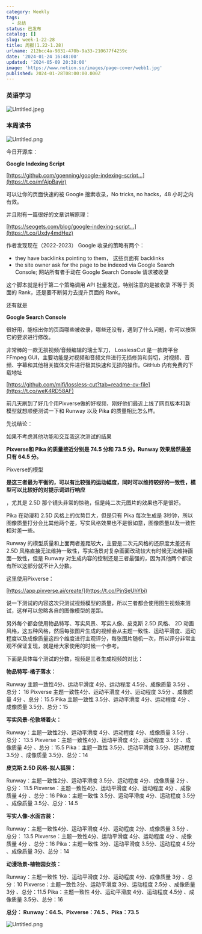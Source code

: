 ```yaml
---
category: Weekly
tags:
  - 总结
status: 已发布
catalog: []
slug: week-1-22-28
title: 周报(1.22-1.28)
urlname: 212bcc4a-9831-470b-9a33-210677f4259c
date: '2024-01-24 16:48:00'
updated: '2024-05-09 20:38:00'
image: 'https://www.notion.so/images/page-cover/webb1.jpg'
published: 2024-01-28T08:00:00.000Z
---
```


### 英语学习


![Untitled.jpeg](https://prod-files-secure.s3.us-west-2.amazonaws.com/5d24fe63-e567-4804-86f9-9fdc62e13082/13f89310-e18e-4344-b5f8-95c58ff07f1e/Untitled.jpeg?X-Amz-Algorithm=AWS4-HMAC-SHA256&X-Amz-Content-Sha256=UNSIGNED-PAYLOAD&X-Amz-Credential=ASIAZI2LB466URHEO7E3%2F20250219%2Fus-west-2%2Fs3%2Faws4_request&X-Amz-Date=20250219T213230Z&X-Amz-Expires=3600&X-Amz-Security-Token=IQoJb3JpZ2luX2VjEIT%2F%2F%2F%2F%2F%2F%2F%2F%2F%2FwEaCXVzLXdlc3QtMiJIMEYCIQDUX0b4eNZlMrhV82KYsBjfRz1Zm3DWOD56H5MeXnHmCgIhAMfg6wHdUIOFQMaZUYD1I8JaaA7mklSrv2kGi07PCfARKogECK3%2F%2F%2F%2F%2F%2F%2F%2F%2F%2FwEQABoMNjM3NDIzMTgzODA1Igyp2Qq5Ltd6AArrPdAq3AOd4kLhXCz3H3Q6wVfS9WGQpdS%2FniurGzTGHBrZfAijbzoemjmx4LGY%2FMGhrWmZMjhlVZJBRBQHO2CkPSIEa5qDXlkgi9iwDivLZqDhuE8fV2E1zQDC%2FS2Dm%2BZudoAjiHczsNyUHMctqZF0LL1KXUsXuUoqU5vnw5i7Ce9u1%2B87LN%2FbTjtcqAdbPVdyQzlPc%2FMOxiDPGrM%2F%2FW5QhF0XoEfnxr%2FCouoBhmvkuz4JQ117BZj1eu52wm5%2FAt7mtGaBilE0%2BgK2FYUEG4k08TX5lg%2FV8DFdPNXarw8wM8h58%2FWw3PURsEuKbLgzhheoLhEzi2RU8s5Tt6OEg%2BFl0BvFwNgvF%2FwT7%2FgR2R8sKRm3UzPcGwngiPJuDTUcoZn3uHjZLrI%2FusZRPFB5%2BU%2B6h8GPPOkuU5wVOz%2BY1%2BYsSqAAyKEY5NM0cxZ9ZoDqB%2BXDJpQBOzOS01r1RzFHrecx3qPNPom0sQbJ4%2Fa8DR1BWYCcQeuJ3WJkaRrX%2BJwyJy1B0Z4%2BNWjYaWNtY5kwpGFnpN10eVCM1fZ91ijzvq1TGNH0p5lRz7RQmXdhPqIxUw68j%2FZZwQGz1ZsbUfEsN1Euf1%2F77AVxHfvdilX%2Fm2v7HWwoXyxyqDywyYSCXWyAS0QR0TDk7di9BjqkAcavC%2FftsH3QchhX8WysDbDuMiTh8Tzowdsr1b2SFpLUnf9IeMu%2BkmMF%2BpEL05%2FGxIk%2FhVk%2FGpTAMA3xK3M52kuNZyeRBeGhQd6dxU9IwT8bhtWRhdzmlPONRtHTY0HBDQavAAkIFV5Pxd%2BeVRj%2Fa%2BFtHPpKq3Q6MIh98lBclajToMZ3SiXGBLQmzk5t3CrPl6HJHdJark%2FSGTZLK5iD6h4wlAY8&X-Amz-Signature=2ccdf90a144f1f19233f25934b297e784486f5558038215ea312fe1eff43727c&X-Amz-SignedHeaders=host&x-id=GetObject)


### 本周读书


![Untitled.png](https://prod-files-secure.s3.us-west-2.amazonaws.com/5d24fe63-e567-4804-86f9-9fdc62e13082/4230a01f-03e6-45a7-9f78-5892b7e77e85/Untitled.png?X-Amz-Algorithm=AWS4-HMAC-SHA256&X-Amz-Content-Sha256=UNSIGNED-PAYLOAD&X-Amz-Credential=ASIAZI2LB466URHEO7E3%2F20250219%2Fus-west-2%2Fs3%2Faws4_request&X-Amz-Date=20250219T213230Z&X-Amz-Expires=3600&X-Amz-Security-Token=IQoJb3JpZ2luX2VjEIT%2F%2F%2F%2F%2F%2F%2F%2F%2F%2FwEaCXVzLXdlc3QtMiJIMEYCIQDUX0b4eNZlMrhV82KYsBjfRz1Zm3DWOD56H5MeXnHmCgIhAMfg6wHdUIOFQMaZUYD1I8JaaA7mklSrv2kGi07PCfARKogECK3%2F%2F%2F%2F%2F%2F%2F%2F%2F%2FwEQABoMNjM3NDIzMTgzODA1Igyp2Qq5Ltd6AArrPdAq3AOd4kLhXCz3H3Q6wVfS9WGQpdS%2FniurGzTGHBrZfAijbzoemjmx4LGY%2FMGhrWmZMjhlVZJBRBQHO2CkPSIEa5qDXlkgi9iwDivLZqDhuE8fV2E1zQDC%2FS2Dm%2BZudoAjiHczsNyUHMctqZF0LL1KXUsXuUoqU5vnw5i7Ce9u1%2B87LN%2FbTjtcqAdbPVdyQzlPc%2FMOxiDPGrM%2F%2FW5QhF0XoEfnxr%2FCouoBhmvkuz4JQ117BZj1eu52wm5%2FAt7mtGaBilE0%2BgK2FYUEG4k08TX5lg%2FV8DFdPNXarw8wM8h58%2FWw3PURsEuKbLgzhheoLhEzi2RU8s5Tt6OEg%2BFl0BvFwNgvF%2FwT7%2FgR2R8sKRm3UzPcGwngiPJuDTUcoZn3uHjZLrI%2FusZRPFB5%2BU%2B6h8GPPOkuU5wVOz%2BY1%2BYsSqAAyKEY5NM0cxZ9ZoDqB%2BXDJpQBOzOS01r1RzFHrecx3qPNPom0sQbJ4%2Fa8DR1BWYCcQeuJ3WJkaRrX%2BJwyJy1B0Z4%2BNWjYaWNtY5kwpGFnpN10eVCM1fZ91ijzvq1TGNH0p5lRz7RQmXdhPqIxUw68j%2FZZwQGz1ZsbUfEsN1Euf1%2F77AVxHfvdilX%2Fm2v7HWwoXyxyqDywyYSCXWyAS0QR0TDk7di9BjqkAcavC%2FftsH3QchhX8WysDbDuMiTh8Tzowdsr1b2SFpLUnf9IeMu%2BkmMF%2BpEL05%2FGxIk%2FhVk%2FGpTAMA3xK3M52kuNZyeRBeGhQd6dxU9IwT8bhtWRhdzmlPONRtHTY0HBDQavAAkIFV5Pxd%2BeVRj%2Fa%2BFtHPpKq3Q6MIh98lBclajToMZ3SiXGBLQmzk5t3CrPl6HJHdJark%2FSGTZLK5iD6h4wlAY8&X-Amz-Signature=49ea342fec4d87f0b192382c1d900263db93c51531e89a1f0a7f5222abad68a8&X-Amz-SignedHeaders=host&x-id=GetObject)


今日开源库：


**Google Indexing Script**


[https://github.com/goenning/google-indexing-script…](https://t.co/mfAipBayir)


可以让你的页面快速的被 Google 搜索收录，No tricks, no hacks，48 小时之内有效。

并且附有一篇很好的文章讲解原理：


[https://seogets.com/blog/google-indexing-script…](https://t.co/Uxdy4mdHez)


作者发现现在（2022-2023） Google 收录的策略有两个：

- they have backlinks pointing to them， 这些页面有 backlinks
- the site owner ask for the page to be indexed via Google Search Console; 网站所有者手动在 Google Search Console 请求被收录

这个脚本就是利于第二个策略调用 API 批量发送，特别注意的是被收录 不等于 页面的 Rank，还是要不断努力去提升页面的 Rank。

还有就是


**Google Search Console**


很好用，能标出你的页面哪些被收录，哪些还没有，遇到了什么问题，你可以按照它的要求进行修改。


非常棒的一款无损视频/音频编辑的瑞士军刀， LosslessCut 是一款跨平台 FFmpeg GUI，主要功能是对视频和音频文件进行无损修剪和剪切，对视频、音频、字幕和其他相关媒体文件进行极其快速和无损的操作。GitHub 内有免费的下载地址


[https://github.com/mifi/lossless-cut?tab=readme-ov-file](https://t.co/weK4RD58AF)


前几天刷到了好几个用Pixverse做的好视频，刚好他们最近上线了网页版本和新模型就想顺便测试一下和 Runway 以及 Pika 的质量相比怎么样。

先说结论：

如果不考虑其他功能和交互我这次测试的结果


**Pixverse和 Pika 的质量接近分别是 74.5 分和 73.5 分。Runway 效果居然最差只有 64.5 分。**


Pixverse的模型


**是这三者最为平衡的，可以有比较强的运动幅度，同时可以维持较好的一致性，模型可以比较好的对提示词进行响应**


，尤其是 2.5D 那个镜头非常的惊艳，但是纯二次元图片的效果也不是很好。

Pika 在动漫和 2.5D 风格上的优势巨大，但是只有 Pika 每次生成是 3秒钟，所以图像质量打分会比其他两个差，写实风格效果也不是很如意，图像质量以及一致性相对差一些。

Runway 的模型质量和上面两者差距较大，主要是二次元风格的还原度太差还有 2.5D 风格直接无法维持一致性，写实场景对复杂画面改动较大有时候无法维持画面一致性，但是 Runway 对生成内容的控制还是三者最强的，因为其他两个都没有所以这部分就不计入分数。

这里使用Pixverse：


[https://app.pixverse.ai/create/](https://t.co/PjnSeUhYbi)


说一下测试的内容这次只测试视频模型的质量，所以三者都会使用图生视频来测试，这样可以忽略各自的图像模型的差距。

另外每个都会使用物品特写、写实风景、写实人像、皮克斯 2.5D 风格、 2D 动画风格，这五种风格，然后每张图片生成的视频会从主题一致性、运动平滑度、运动程度以及成像质量这四个维度进行主观评分，每张图片随机一次，所以评分非常主观不保证复现，就是给大家使用的时候一个参考。

下面是具体每个测试的分数，视频是三者生成视频的对比：


**物品特写-橘子落水：**


Runway   主题一致性4分、运动平滑度 4分、运动程度 4.5分、成像质量 3.5分 、总分： 16
Pixverse 主题一致性4分、运动平滑度 4分、运动程度 3.5分 、成像质量 4分 、总分：15.5
Pika 主题一致性 3.5分、运动平滑度 4分、运动程度 4分 、成像质量 3.5分、总分：15


**写实风景-伦敦塔着火：**


Runway：主题一致性2分、运动平滑度 4分、运动程度 4分、成像质量 3.5分 、总分： 13.5
Pixverse：主题一致性4分、运动平滑度 4分、运动程度 3.5分 、成像质量 4分 、总分：15.5
Pika：主题一致性 3.5分、运动平滑度 3.5分、运动程度 3.5分 、成像质量 3.5分、总分：14


**皮克斯 2.5D 风格-拟人狐狸：**


Runway：主题一致性2分、运动平滑度 3.5分、运动程度 4分、成像质量 2分 、总分： 11.5
Pixverse：主题一致性4分、运动平滑度 4分、运动程度 4分 、成像质量 4分 、总分：16
Pika：主题一致性 3.5分、运动平滑度 4分、运动程度 3.5分 、成像质量 3.5分、总分：14.5


**写实人像-水面古装：**


Runway：主题一致性4分、运动平滑度 4分、运动程度 2分、成像质量 3.5分 、总分： 13.5
Pixverse：主题一致性4分、运动平滑度 4分、运动程度 4分 、成像质量 4分 、总分：16
Pika：主题一致性 3分、运动平滑度 3.5分、运动程度 4.5分 、成像质量 3分、总分：14


**动漫场景-植物园女孩：**


Runway：主题一致性 1分、运动平滑度 2分、运动程度 4分、成像质量 3分 、总分：10
Pixverse：主题一致性3分、运动平滑度 3分、运动程度 2.5分 、成像质量 3分 、总分：11.5
Pika：主题一致性 4分、运动平滑度 4分、运动程度 4.5分 、成像质量 3.5分、总分：16


**总分： Runway：64.5、Pixverse：74.5 、Pika：73.5**


![Untitled.png](https://prod-files-secure.s3.us-west-2.amazonaws.com/5d24fe63-e567-4804-86f9-9fdc62e13082/8e04e5ad-2b05-4144-8058-53bf010acfd3/Untitled.png?X-Amz-Algorithm=AWS4-HMAC-SHA256&X-Amz-Content-Sha256=UNSIGNED-PAYLOAD&X-Amz-Credential=ASIAZI2LB466URHEO7E3%2F20250219%2Fus-west-2%2Fs3%2Faws4_request&X-Amz-Date=20250219T213230Z&X-Amz-Expires=3600&X-Amz-Security-Token=IQoJb3JpZ2luX2VjEIT%2F%2F%2F%2F%2F%2F%2F%2F%2F%2FwEaCXVzLXdlc3QtMiJIMEYCIQDUX0b4eNZlMrhV82KYsBjfRz1Zm3DWOD56H5MeXnHmCgIhAMfg6wHdUIOFQMaZUYD1I8JaaA7mklSrv2kGi07PCfARKogECK3%2F%2F%2F%2F%2F%2F%2F%2F%2F%2FwEQABoMNjM3NDIzMTgzODA1Igyp2Qq5Ltd6AArrPdAq3AOd4kLhXCz3H3Q6wVfS9WGQpdS%2FniurGzTGHBrZfAijbzoemjmx4LGY%2FMGhrWmZMjhlVZJBRBQHO2CkPSIEa5qDXlkgi9iwDivLZqDhuE8fV2E1zQDC%2FS2Dm%2BZudoAjiHczsNyUHMctqZF0LL1KXUsXuUoqU5vnw5i7Ce9u1%2B87LN%2FbTjtcqAdbPVdyQzlPc%2FMOxiDPGrM%2F%2FW5QhF0XoEfnxr%2FCouoBhmvkuz4JQ117BZj1eu52wm5%2FAt7mtGaBilE0%2BgK2FYUEG4k08TX5lg%2FV8DFdPNXarw8wM8h58%2FWw3PURsEuKbLgzhheoLhEzi2RU8s5Tt6OEg%2BFl0BvFwNgvF%2FwT7%2FgR2R8sKRm3UzPcGwngiPJuDTUcoZn3uHjZLrI%2FusZRPFB5%2BU%2B6h8GPPOkuU5wVOz%2BY1%2BYsSqAAyKEY5NM0cxZ9ZoDqB%2BXDJpQBOzOS01r1RzFHrecx3qPNPom0sQbJ4%2Fa8DR1BWYCcQeuJ3WJkaRrX%2BJwyJy1B0Z4%2BNWjYaWNtY5kwpGFnpN10eVCM1fZ91ijzvq1TGNH0p5lRz7RQmXdhPqIxUw68j%2FZZwQGz1ZsbUfEsN1Euf1%2F77AVxHfvdilX%2Fm2v7HWwoXyxyqDywyYSCXWyAS0QR0TDk7di9BjqkAcavC%2FftsH3QchhX8WysDbDuMiTh8Tzowdsr1b2SFpLUnf9IeMu%2BkmMF%2BpEL05%2FGxIk%2FhVk%2FGpTAMA3xK3M52kuNZyeRBeGhQd6dxU9IwT8bhtWRhdzmlPONRtHTY0HBDQavAAkIFV5Pxd%2BeVRj%2Fa%2BFtHPpKq3Q6MIh98lBclajToMZ3SiXGBLQmzk5t3CrPl6HJHdJark%2FSGTZLK5iD6h4wlAY8&X-Amz-Signature=c3acbe128dd78347616935f0cc8cf2d7c2b409c498d7c4cbb898f5ea281c8c65&X-Amz-SignedHeaders=host&x-id=GetObject)

